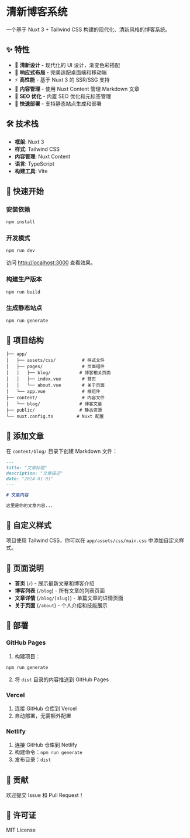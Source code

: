 # 清新博客系统

一个基于 Nuxt 3 + Tailwind CSS 构建的现代化、清新风格的博客系统。

## ✨ 特性

- 🎨 **清新设计** - 现代化的 UI 设计，渐变色彩搭配
- 📱 **响应式布局** - 完美适配桌面端和移动端
- ⚡ **高性能** - 基于 Nuxt 3 的 SSR/SSG 支持
- 📝 **内容管理** - 使用 Nuxt Content 管理 Markdown 文章
- 🎯 **SEO 优化** - 内置 SEO 优化和元标签管理
- 🚀 **快速部署** - 支持静态站点生成和部署

## 🛠️ 技术栈

- **框架**: Nuxt 3
- **样式**: Tailwind CSS
- **内容管理**: Nuxt Content
- **语言**: TypeScript
- **构建工具**: Vite

## 🚀 快速开始

### 安装依赖

```bash
npm install
```

### 开发模式

```bash
npm run dev
```

访问 [http://localhost:3000](http://localhost:3000) 查看效果。

### 构建生产版本

```bash
npm run build
```

### 生成静态站点

```bash
npm run generate
```

## 📁 项目结构

```
├── app/
│   ├── assets/css/          # 样式文件
│   ├── pages/               # 页面组件
│   │   ├── blog/           # 博客相关页面
│   │   ├── index.vue        # 首页
│   │   └── about.vue        # 关于页面
│   └── app.vue              # 根组件
├── content/                 # 内容文件
│   └── blog/               # 博客文章
├── public/                 # 静态资源
└── nuxt.config.ts         # Nuxt 配置
```

## 📝 添加文章

在 `content/blog/` 目录下创建 Markdown 文件：

```markdown
---
title: "文章标题"
description: "文章描述"
date: "2024-01-01"
---

# 文章内容

这里是你的文章内容...
```

## 🎨 自定义样式

项目使用 Tailwind CSS，你可以在 `app/assets/css/main.css` 中添加自定义样式。

## 📱 页面说明

- **首页** (`/`) - 展示最新文章和博客介绍
- **博客列表** (`/blog`) - 所有文章的列表页面
- **文章详情** (`/blog/[slug]`) - 单篇文章的详情页面
- **关于页面** (`/about`) - 个人介绍和技能展示

## 🚀 部署

### GitHub Pages

1. 构建项目：
```bash
npm run generate
```

2. 将 `dist` 目录的内容推送到 GitHub Pages

### Vercel

1. 连接 GitHub 仓库到 Vercel
2. 自动部署，无需额外配置

### Netlify

1. 连接 GitHub 仓库到 Netlify
2. 构建命令：`npm run generate`
3. 发布目录：`dist`

## 🤝 贡献

欢迎提交 Issue 和 Pull Request！

## 📄 许可证

MIT License
